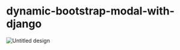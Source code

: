 # dynamic-bootstrap-modal-with-django
![Untitled design](https://github.com/bip-zip/dynamic-bootstrap-modal-with-django/assets/60959655/9acea3a5-e769-4202-a13f-43707693c36b)
